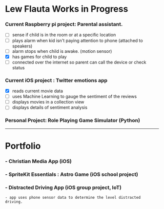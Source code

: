 # Lew Flauta Works in Progress
### Current Raspberry pi project: Parental assistant.

 - [ ] sense if child is in the room or at a specific location
 - [ ] plays alarm when kid isn't paying attention to phone (attached to speakers)
 - [ ] alarm stops when child is awake. (motion sensor)
 - [x] has games for child to play 
 - [ ] connected over the internet so parent can call the device or check status

### Current iOS project : Twitter emotions app

 - [x] reads current movie data
 - [ ] uses Machine Learning to gauge the sentiment of the reviews
 - [ ] displays movies in a collection view
 - [ ] displays details of sentiment analysis

### Personal Project: Role Playing Game Simulator (Python)

---

# Portfolio
### - Christian Media App (iOS)
### - SpriteKit Essentials : Astro Game (iOS school project)
### - Distracted Driving App (iOS group project, IoT)
    - app uses phone sensor data to determine the level distracted driving.
    


